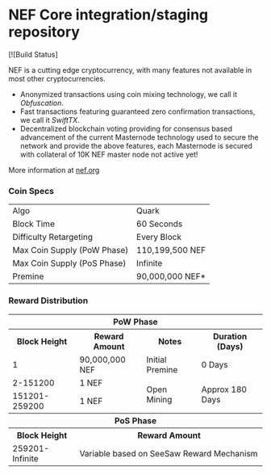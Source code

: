 NEF Core integration/staging repository
=====================================

[![Build Status]

NEF is a cutting edge cryptocurrency, with many features not available in most other cryptocurrencies.
- Anonymized transactions using coin mixing technology, we call it _Obfuscation_.
- Fast transactions featuring guaranteed zero confirmation transactions, we call it _SwiftTX_.
- Decentralized blockchain voting providing for consensus based advancement of the current Masternode
  technology used to secure the network and provide the above features, each Masternode is secured
  with collateral of 10K NEF master node not active yet!

More information at [nef.org](http://www.nefcoin.org) 

### Coin Specs
<table>
<tr><td>Algo</td><td>Quark</td></tr>
<tr><td>Block Time</td><td>60 Seconds</td></tr>
<tr><td>Difficulty Retargeting</td><td>Every Block</td></tr>
<tr><td>Max Coin Supply (PoW Phase)</td><td>110,199,500 NEF</td></tr>
<tr><td>Max Coin Supply (PoS Phase)</td><td>Infinite</td></tr>
<tr><td>Premine</td><td>90,000,000 NEF*</td></tr>
</table>


### Reward Distribution

<table>
<th colspan=4>PoW Phase</th>
<tr><th>Block Height</th><th>Reward Amount</th><th>Notes</th><th>Duration (Days)</th></tr>
<tr><td>1</td><td>90,000,000 NEF</td><td>Initial Premine</td><td>0 Days</td></tr>
<tr><td>2-151200</td><td>1 NEF</td><td rowspan=2>Open Mining</td><td rowspan=2> Approx 180 Days</td></tr>
<tr><td>151201-259200</td><td>1 NEF</td></tr>
<tr><th colspan=4>PoS Phase</th></tr>
<tr><th>Block Height</th><th colspan=3>Reward Amount</th></tr>
<tr><td>259201-Infinite</td><td colspan=3>Variable based on SeeSaw Reward Mechanism</td></tr>
</table>
